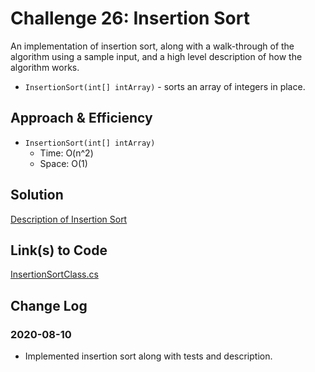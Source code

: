 # Challenge 26: Insertion Sort

An implementation of insertion sort, along with a walk-through of the algorithm using a sample input, and a high level description of how the algorithm works.

- `InsertionSort(int[] intArray)` - sorts an array of integers in place.

## Approach & Efficiency

- `InsertionSort(int[] intArray)`
    - Time: O(n^2)
    - Space: O(1)

## Solution

[Description of Insertion Sort](Blog.md)

## Link(s) to Code

[InsertionSortClass.cs](InsertionSort/InsertionSortClass.cs)

## Change Log

### 2020-08-10
- Implemented insertion sort along with tests and description.